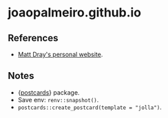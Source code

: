 # joaopalmeiro.github.io

## References

- [Matt Dray's personal website](https://github.com/matt-dray/postcard).

## Notes

- {[postcards](https://github.com/seankross/postcards)} package.
- Save env: `renv::snapshot()`.
- `postcards::create_postcard(template = "jolla")`.
